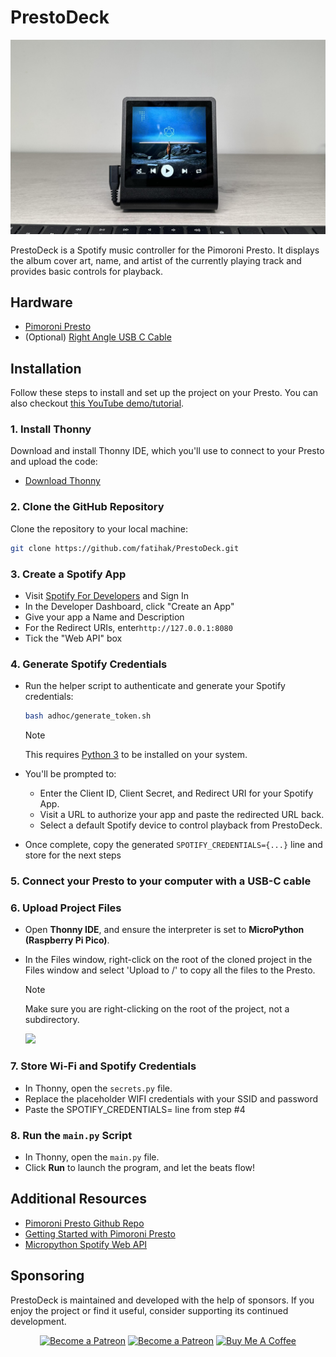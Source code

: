 # PrestoDeck

<img src="./docs/presto.jpg" />

PrestoDeck is a Spotify music controller for the Pimoroni Presto. It displays the album cover art, name, and artist of the currently playing track and provides basic controls for playback.

## Hardware

- [Pimoroni Presto](https://collabs.shop/xbvgb2)
- (Optional) [Right Angle USB C Cable](https://amzn.to/4jUYJ9F) 

## Installation 

Follow these steps to install and set up the project on your Presto. You can also checkout [this YouTube demo/tutorial](https://youtu.be/iOz5XUVkFkY).

### 1. Install Thonny
Download and install Thonny IDE, which you'll use to connect to your Presto and upload the code:
- [Download Thonny](https://thonny.org/)

### 2. Clone the GitHub Repository
Clone the repository to your local machine:
```bash
git clone https://github.com/fatihak/PrestoDeck.git
```

### 3. Create a Spotify App
- Visit [Spotify For Developers](https://developer.spotify.com/dashboard/applications) and Sign In
- In the Developer Dashboard, click "Create an App"
- Give your app a Name and Description
- For the Redirect URIs, enter`http://127.0.0.1:8080`
- Tick the "Web API" box

### 4. Generate Spotify Credentials
- Run the helper script to authenticate and generate your Spotify credentials:

  ```bash
  bash adhoc/generate_token.sh
  ```
  > [!NOTE]
  > This requires [Python 3](https://www.python.org/downloads/) to be installed on your system.

- You'll be prompted to:
    - Enter the Client ID, Client Secret, and Redirect URI for your Spotify App.
    - Visit a URL to authorize your app and paste the redirected URL back.
    - Select a default Spotify device to control playback from PrestoDeck.
- Once complete, copy the generated `SPOTIFY_CREDENTIALS={...}` line and store for the next steps

### 5. Connect your Presto to your computer with a USB-C cable

### 6. Upload Project Files
- Open **Thonny IDE**, and ensure the interpreter is set to **MicroPython (Raspberry Pi Pico)**.
- In the Files window, right-click on the root of the cloned project in the Files window and select 'Upload to /' to copy all the files to the Presto.

  > [!NOTE]
  > Make sure you are right-clicking on the root of the project, not a subdirectory.

  <img src="./docs/thonny_upload.png" width="400" />

### 7. Store Wi-Fi and Spotify Credentials
- In Thonny, open the `secrets.py` file.
- Replace the placeholder WIFI credentials with your SSID and password
- Paste the SPOTIFY_CREDENTIALS= line from step #4

### 8. Run the `main.py` Script
- In Thonny, open the `main.py` file.
- Click **Run** to launch the program, and let the beats flow!  

## Additional Resources
- [Pimoroni Presto Github Repo](https://github.com/pimoroni/presto)
- [Getting Started with Pimoroni Presto](https://learn.pimoroni.com/article/getting-started-with-presto)
- [Micropython Spotify Web API](https://github.com/tltx/micropython-spotify-web-api)

## Sponsoring

PrestoDeck is maintained and developed with the help of sponsors. If you enjoy the project or find it useful, consider supporting its continued development.

<p align="center">
<a href="https://github.com/sponsors/fatihak" target="_blank"><img src="https://user-images.githubusercontent.com/345274/133218454-014a4101-b36a-48c6-a1f6-342881974938.png" alt="Become a Patreon" height="35" width="auto"></a>
<a href="https://www.patreon.com/akzdev" target="_blank"><img src="https://c5.patreon.com/external/logo/become_a_patron_button.png" alt="Become a Patreon" height="35" width="auto"></a>
<a href="https://www.buymeacoffee.com/akzdev" target="_blank"><img src="https://cdn.buymeacoffee.com/buttons/default-orange.png" alt="Buy Me A Coffee" height="35" width="auto"></a>
</p>
